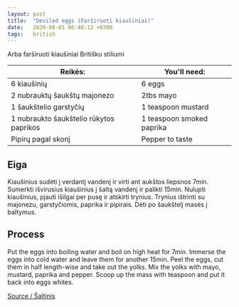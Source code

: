 ```yaml
---
layout: post
title:  "Deviled eggs (Farširuoti kiaušiniai)"
date:   2020-08-01 06:46:12 +0300
tags:   british
---
```


Arba farširuoti kiaušiniai Britišku stiliumi

<!--more-->

Reikės: | You'll need:
-----|-----
6 kiaušinių | 6 eggs
2 nubrauktų šaukštų majonezo | 2tbs mayo
1 šaukštelio garstyčių | 1 teaspoon mustard
1 nubraukto šaukštelio rūkytos paprikos | 1 teaspoon smoked paprika
Pipirų pagal skonį | Pepper to taste

## Eiga

Kiaušinius sudėti į verdantį vandenį ir virti ant aukštos liepsnos 7min.
Sumerkti išvirusius kiaušinius į šaltą vandenį ir palikti 15min.
Nulupti kiaušinius, pjauti išilgai per pusę ir atskirti trynius.
Trynius ištrinti su majonezu, garstyčiomis, paprika ir pipirais.
Dėti po šaukštelį masės į baltymus.

## Process

Put the eggs into boiling water and boil on high heat for 7min.
Immerse the eggs into cold water and leave them for another 15min.
Peel the eggs, cut them in half length-wise and take out the yolks.
Mix the yolks with mayo, mustard, paprika and pepper.
Scoop up the mass with teaspoon and put it back into eggs whites.

[Source / Šaltinis](https://skillet.lifehacker.com/how-to-make-perfect-deviled-eggs-1821471027)
